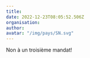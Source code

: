 ```yaml
---
title: 
date: 2022-12-23T08:05:52.506Z
organisation: 
author: 
avatar: "/img/pays/SN.svg"
---
```


Non à un troisième mandat!